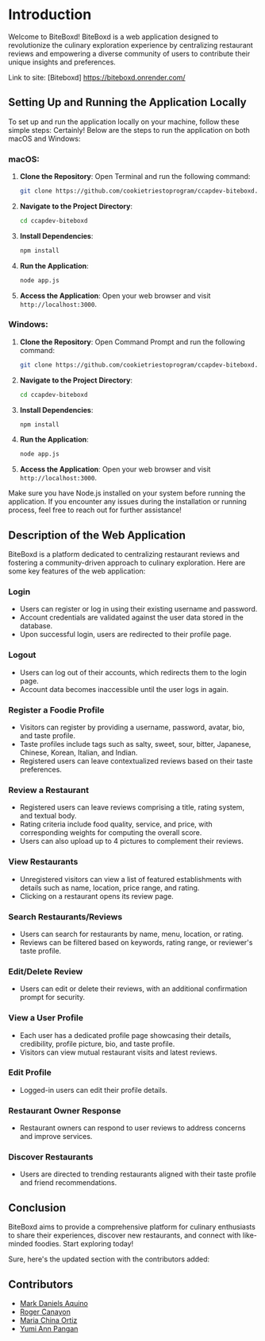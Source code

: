 # Introduction

Welcome to BiteBoxd! BiteBoxd is a web application designed to revolutionize the culinary exploration experience by centralizing restaurant reviews and empowering a diverse community of users to contribute their unique insights and preferences.

Link to site: [Biteboxd] https://biteboxd.onrender.com/

## Setting Up and Running the Application Locally

To set up and run the application locally on your machine, follow these simple steps:
Certainly! Below are the steps to run the application on both macOS and Windows:

### macOS:

1. **Clone the Repository**:
    Open Terminal and run the following command:
    ```bash
    git clone https://github.com/cookietriestoprogram/ccapdev-biteboxd.git
    ```

2. **Navigate to the Project Directory**:
    ```bash
    cd ccapdev-biteboxd
    ```

3. **Install Dependencies**:
    ```bash
    npm install
    ```

4. **Run the Application**:
    ```bash
    node app.js
    ```

5. **Access the Application**:
    Open your web browser and visit `http://localhost:3000`.

### Windows:

1. **Clone the Repository**:
    Open Command Prompt and run the following command:
    ```bash
    git clone https://github.com/cookietriestoprogram/ccapdev-biteboxd.git
    ```

2. **Navigate to the Project Directory**:
    ```bash
    cd ccapdev-biteboxd
    ```

3. **Install Dependencies**:
    ```bash
    npm install
    ```

4. **Run the Application**:
    ```bash
    node app.js
    ```

5. **Access the Application**:
    Open your web browser and visit `http://localhost:3000`.

Make sure you have Node.js installed on your system before running the application. If you encounter any issues during the installation or running process, feel free to reach out for further assistance!


## Description of the Web Application

BiteBoxd is a platform dedicated to centralizing restaurant reviews and fostering a community-driven approach to culinary exploration. Here are some key features of the web application:

### Login
- Users can register or log in using their existing username and password.
- Account credentials are validated against the user data stored in the database.
- Upon successful login, users are redirected to their profile page.

### Logout
- Users can log out of their accounts, which redirects them to the login page.
- Account data becomes inaccessible until the user logs in again.

### Register a Foodie Profile
- Visitors can register by providing a username, password, avatar, bio, and taste profile.
- Taste profiles include tags such as salty, sweet, sour, bitter, Japanese, Chinese, Korean, Italian, and Indian.
- Registered users can leave contextualized reviews based on their taste preferences.

### Review a Restaurant
- Registered users can leave reviews comprising a title, rating system, and textual body.
- Rating criteria include food quality, service, and price, with corresponding weights for computing the overall score.
- Users can also upload up to 4 pictures to complement their reviews.

### View Restaurants
- Unregistered visitors can view a list of featured establishments with details such as name, location, price range, and rating.
- Clicking on a restaurant opens its review page.

### Search Restaurants/Reviews
- Users can search for restaurants by name, menu, location, or rating.
- Reviews can be filtered based on keywords, rating range, or reviewer's taste profile.

### Edit/Delete Review
- Users can edit or delete their reviews, with an additional confirmation prompt for security.

### View a User Profile
- Each user has a dedicated profile page showcasing their details, credibility, profile picture, bio, and taste profile.
- Visitors can view mutual restaurant visits and latest reviews.

### Edit Profile
- Logged-in users can edit their profile details.

### Restaurant Owner Response
- Restaurant owners can respond to user reviews to address concerns and improve services.

### Discover Restaurants
- Users are directed to trending restaurants aligned with their taste profile and friend recommendations.

## Conclusion

BiteBoxd aims to provide a comprehensive platform for culinary enthusiasts to share their experiences, discover new restaurants, and connect with like-minded foodies. Start exploring today!

Sure, here's the updated section with the contributors added:

## Contributors

- [Mark Daniels Aquino](https://github.com/Mark03-lab)
- [Roger Canayon](https://github.com/rogercnyn)
- [Maria China Ortiz](https://github.com/cookietriestoprogram)
- [Yumi Ann Pangan](https://github.com/pngnyume)

